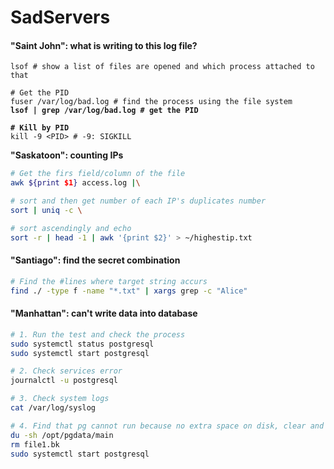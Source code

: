 # SadServers

#### "Saint John": what is writing to this log file?

<pre class="language-bash"><code class="lang-bash">lsof # show a list of files are opened and which process attached to that

# Get the PID
fuser /var/log/bad.log # find the process using the file system
<strong>lsof | grep /var/log/bad.log # get the PID
</strong><strong>
</strong><strong># Kill by PID
</strong>kill -9 &#x3C;PID> # -9: SIGKILL
</code></pre>

**"Saskatoon": counting IPs**

```bash
# Get the firs field/column of the file
awk ${print $1} access.log |\

# sort and then get number of each IP's duplicates number
sort | uniq -c \

# sort ascendingly and echo
sort -r | head -1 | awk '{print $2}' > ~/highestip.txt
```

#### "Santiago": find the secret combination

```sh
# Find the #lines where target string accurs
find ./ -type f -name "*.txt" | xargs grep -c "Alice"
```

#### "Manhattan": can't write data into database

```bash
# 1. Run the test and check the process
sudo systemctl status postgresql 
sudo systemctl start postgresql

# 2. Check services error 
journalctl -u postgresql

# 3. Check system logs
cat /var/log/syslog

# 4. Find that pg cannot run because no extra space on disk, clear and test
du -sh /opt/pgdata/main
rm file1.bk
sudo systemctl start postgresql
```
